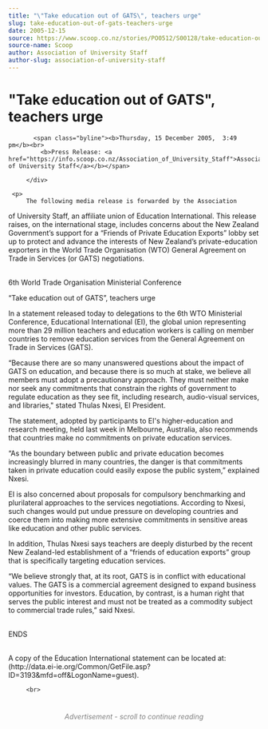 ```yaml
---
title: "\"Take education out of GATS\", teachers urge"
slug: take-education-out-of-gats-teachers-urge
date: 2005-12-15
source: https://www.scoop.co.nz/stories/PO0512/S00128/take-education-out-of-gats-teachers-urge.htm
source-name: Scoop
author: Association of University Staff
author-slug: association-of-university-staff
---
```

<div class="story-top">
           <h1>"Take education out of GATS", teachers urge</h1>

           <span class="byline"><b>Thursday, 15 December 2005,  3:49 pm</b><br>
             <b>Press Release: <a href="https://info.scoop.co.nz/Association_of_University_Staff">Association of University Staff</a></b></span>

         </div>

	 <p>
         The following media release is forwarded by the Association
of University Staff, an affiliate union of Education
International. This release raises, on the international
stage, includes concerns about the New Zealand Government’s
support for a “Friends of Private Education Exports” lobby
set up to protect and advance the interests of New Zealand’s
private-education exporters in the World Trade Organisation
(WTO) General Agreement on Trade in Services (or GATS)
negotiations.</p><p><br>6th World Trade Organisation Ministerial
Conference</p><p>“Take education out of GATS”, teachers
urge</p><p>In a statement released today to delegations to the
6th WTO Ministerial Conference, Educational International
(EI), the global union representing more than 29 million
teachers and education workers is calling on member
countries to remove education services from the General
Agreement on Trade in Services (GATS).</p><p>“Because there are
so many unanswered questions about the impact of GATS on
education, and because there is so much at stake, we believe
all members must adopt a precautionary approach. They must
neither make nor seek any commitments that constrain the
rights of government to regulate education as they see fit,
including research, audio-visual services, and libraries,"
stated Thulas Nxesi, EI President.</p><p>The statement, adopted
by participants to EI's higher-education and research
meeting, held last week in Melbourne, Australia, also
recommends that countries make no commitments on private
education services. 
</p>
<p>“As the boundary between public and
private education becomes increasingly blurred in many
countries, the danger is that commitments taken in private
education could easily expose the public system,” explained
Nxesi.</p><p>EI is also concerned about proposals for compulsory
benchmarking and plurilateral approaches to the services
negotiations. According to Nxesi, such changes would put
undue pressure on developing countries and coerce them into
making more extensive commitments in sensitive areas like
education and other public services.</p><p>In addition, Thulas
Nxesi says teachers are deeply disturbed by the recent New
Zealand-led establishment of a “friends of education
exports” group that is specifically targeting education
services.</p><p>“We believe strongly that, at its root, GATS is
in conflict with educational values. The GATS is a
commercial agreement designed to expand business
opportunities for investors. Education, by contrast, is a
human right that serves the public interest and must not be
treated as a commodity subject to commercial trade rules,”
said Nxesi.</p><p><br>ENDS</p><p><br>A copy of the Education
International statement can be located at:<br>(http://data.ei-ie.org/Common/GetFile.asp?ID=3193&amp;mfd=off&amp;LogonName=guest).
</p><p>

         <br>
</p><div id="story-footer" style="padding:20px 0;">

<div id="div-gpt-ad-1493962836337-6" style="min-width: 300px; min-height: 250px; text-align: center;"><div style="text-align:center; font-size:14px; font-style: italic; color: grey; padding: 4px;">Advertisement - scroll to continue reading</div>
  
</div>
</div>
<!--


